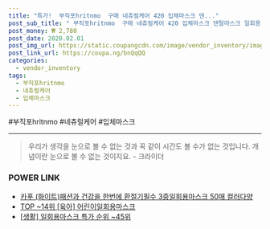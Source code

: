 ```yaml
--- 
title: "특가!  부직포hritnmo  구매 네츄럴케어 420 입체마스크 덴..." 
post_sub_title: " 부직포hritnmo  구매 네츄럴케어 420 입체마스크 덴탈마스크 일회용" 
post_money: ₩ 2,780 
post_date: 2020.02.01 
post_img_url: https://static.coupangcdn.com/image/vendor_inventory/images/2019/03/18/4/7/cbeedadc-13c5-4f4a-ac25-4e6ad3d80632.jpg 
post_link_url: https://coupa.ng/bnQqQQ 
categories: 
  - vendor_inventory 
tags: 
  - 부직포hritnmo 
  - 네츄럴케어 
  - 입체마스크 
--- 
```

  #부직포hritnmo #네츄럴케어 #입체마스크 
<hr> 

> 우리가 생각을 눈으로 볼 수 없는 것과 꼭 같이 시간도 볼 수가 없는 것입니다. 개념이란 눈으로 볼 수 없는 것이지요. - 크라이더 


### POWER LINK

* <a href="https://blog.naver.com/fasyy4321/221790978202" target="_blank">카푸 (화이트)패션과 건강을 한번에 환절기필수 3중일회용마스크 50매 컬러다양</a>
* <a href="https://blog.naver.com/an0733/221788696584" target="_blank"> TOP ~14위 [육아] 어린이일회용마스크</a>
* <a href="https://blog.naver.com/sakai111/221786131743" target="_blank"> [생활] 일회용마스크 특가 순위 ~45위</a>
